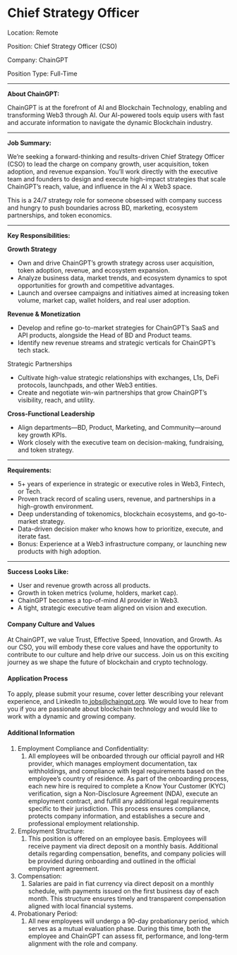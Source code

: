 # Chief Strategy Officer

Location: Remote

Position: Chief Strategy Officer (CSO)

Company: ChainGPT

Position Type: Full-Time

***

**About ChainGPT:**

ChainGPT is at the forefront of AI and Blockchain Technology, enabling and transforming Web3 through AI. Our AI-powered tools equip users with fast and accurate information to navigate the dynamic Blockchain industry.&#x20;

***

**Job Summary:**

We’re seeking a forward-thinking and results-driven Chief Strategy Officer (CSO) to lead the charge on company growth, user acquisition, token adoption, and revenue expansion. You’ll work directly with the executive team and founders to design and execute high-impact strategies that scale ChainGPT’s reach, value, and influence in the AI x Web3 space.

This is a 24/7 strategy role for someone obsessed with company success and hungry to push boundaries across BD, marketing, ecosystem partnerships, and token economics.

***

**Key Responsibilities:**

**Growth Strategy**

* Own and drive ChainGPT’s growth strategy across user acquisition, token adoption, revenue, and ecosystem expansion.
* Analyze business data, market trends, and ecosystem dynamics to spot opportunities for growth and competitive advantages.
* Launch and oversee campaigns and initiatives aimed at increasing token volume, market cap, wallet holders, and real user adoption.

**Revenue & Monetization**

* Develop and refine go-to-market strategies for ChainGPT’s SaaS and API products, alongside the Head of BD and Product teams.
* Identify new revenue streams and strategic verticals for ChainGPT’s tech stack.

Strategic Partnerships

* Cultivate high-value strategic relationships with exchanges, L1s, DeFi protocols, launchpads, and other Web3 entities.
* Create and negotiate win-win partnerships that grow ChainGPT’s visibility, reach, and utility.

**Cross-Functional Leadership**

* Align departments—BD, Product, Marketing, and Community—around key growth KPIs.
* Work closely with the executive team on decision-making, fundraising, and token strategy.

***

**Requirements:**

* 5+ years of experience in strategic or executive roles in Web3, Fintech, or Tech.
* Proven track record of scaling users, revenue, and partnerships in a high-growth environment.
* Deep understanding of tokenomics, blockchain ecosystems, and go-to-market strategy.
* Data-driven decision maker who knows how to prioritize, execute, and iterate fast.
* Bonus: Experience at a Web3 infrastructure company, or launching new products with high adoption.

***

**Success Looks Like:**

* User and revenue growth across all products.
* Growth in token metrics (volume, holders, market cap).
* ChainGPT becomes a top-of-mind AI provider in Web3.
* A tight, strategic executive team aligned on vision and execution.

#### Company Culture and Values

At ChainGPT, we value Trust, Effective Speed, Innovation, and Growth. As our CSO, you will embody these core values and have the opportunity to contribute to our culture and help drive our success. Join us on this exciting journey as we shape the future of blockchain and crypto technology.

#### Application Process

To apply, please submit your resume, cover letter describing your relevant experience, and LinkedIn to[ jobs@chaingpt.org](mailto:jobs@chaingpt.org). We would love to hear from you if you are passionate about blockchain technology and would like to work with a dynamic and growing company.

#### Additional Information

1. Employment Compliance and Confidentiality:
   1. All employees will be onboarded through our official payroll and HR provider, which manages employment documentation, tax withholdings, and compliance with legal requirements based on the employee’s country of residence. As part of the onboarding process, each new hire is required to complete a Know Your Customer (KYC) verification, sign a Non-Disclosure Agreement (NDA), execute an employment contract, and fulfill any additional legal requirements specific to their jurisdiction. This process ensures compliance, protects company information, and establishes a secure and professional employment relationship.
2. Employment Structure:
   1. This position is offered on an employee basis. Employees will receive payment via direct deposit on a monthly basis. Additional details regarding compensation, benefits, and company policies will be provided during onboarding and outlined in the official employment agreement.
3. Compensation:
   1. Salaries are paid in fiat currency via direct deposit on a monthly schedule, with payments issued on the first business day of each month. This structure ensures timely and transparent compensation aligned with local financial systems.
4. Probationary Period:
   1. All new employees will undergo a 90-day probationary period, which serves as a mutual evaluation phase. During this time, both the employee and ChainGPT can assess fit, performance, and long-term alignment with the role and company.
